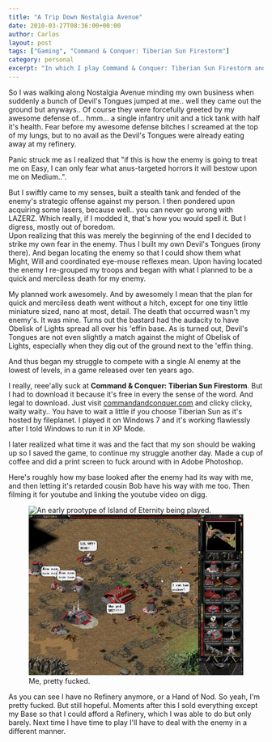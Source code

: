 ```yaml
---
title: "A Trip Down Nostalgia Avenue"
date: 2010-03-27T08:36:00+00:00
author: Carlos
layout: post
tags: ["Gaming", "Command & Conquer: Tiberian Sun Firestorm"]
category: personal
excerpt: "In which I play Command & Conquer: Tiberian Sun Firestorm and get my ass handed to me by the enemy on Easy difficulty."
---
```

So I was walking along Nostalgia Avenue minding my own business when suddenly a bunch of Devil's Tongues jumped at me.. well they came out the ground but anyways.. Of course they were forcefully greeted by my awesome defense of... hmm... a single infantry unit and a tick tank with half it's health. Fear before my awesome defense bitches I screamed at the top of my lungs, but to no avail as the Devil's Tongues were already eating away at my refinery.

Panic struck me as I realized that "if this is how the enemy is going to treat me on Easy, I can only fear what anus-targeted horrors it will bestow upon me on Medium..".

But I swiftly came to my senses, built a stealth tank and fended of the enemy's strategic offense against my person. I then pondered upon acquiring some lasers, because well.. you can never go wrong with LAZERZ. Which really, if I modded it, that's how you would spell it. But I digress, mostly out of boredom.  
Upon realizing that this was merely the beginning of the end I decided to strike my own fear in the enemy. Thus I built my own Devil's Tongues (irony there). And began locating the enemy so that I could show them what Might, Will and coordinated eye-mouse reflexes mean. Upon having located the enemy I re-grouped my troops and began with what I planned to be a quick and merciless death for my enemy.

My planned work awesomely. And by awesomely I mean that the plan for quick and merciless death went without a hitch, except for one tiny little miniature sized, nano at most, detail. The death that occurred wasn't my enemy's. It was mine. Turns out the bastard had the audacity to have Obelisk of Lights spread all over his 'effin base. As is turned out, Devil's Tongues are not even slightly a match against the might of Obelisk of Lights, especially when they dig out of the ground next to the 'effin thing.

And thus began my struggle to compete with a single AI enemy at the lowest of levels, in a game released over ten years ago.

I really, reee'ally suck at **Command & Conquer: Tiberian Sun Firestorm**. But I had to download it because it's free in every the sense of the word. And legal to download. Just visit [commandandconquer.com](http://www.commandandconquer.com/classic) and clicky clicky, waity waity.. You have to wait a little if you choose Tiberian Sun as it's hosted by fileplanet. I played it on Windows 7 and it's working flawlessly after I told Windows to run it in XP Mode.

I later realized what time it was and the fact that my son should be waking up so I saved the game, to continue my struggle another day. Made a cup of coffee and did a print screen to fuck around with in Adobe Photoshop.

Here's roughly how my base looked after the enemy had its way with me, and then letting it's retarded cousin Bob have his way with me too. Then filming it for youtube and linking the youtube video on digg.

<figure>
  <img class="js-lazy-load" data-original="/assets/posts/2010/03/Untitled-1.jpg" alt="An early prootype of Island of Eternity being played.">
  <noscript>
    <img src="/assets/posts/2010/03/Untitled-1.jpg" alt="An early prootype of Island of Eternity being played.">
  </noscript>
  <figcaption>Me, pretty fucked.</figcaption>
</figure>

As you can see I have no Refinery anymore, or a Hand of Nod. So yeah, I'm pretty fucked. But still hopeful. Moments after this I sold everything except my Base so that I could afford a Refinery, which I was able to do but only barely. Next time I have time to play I'll have to deal with the enemy in a different manner.
